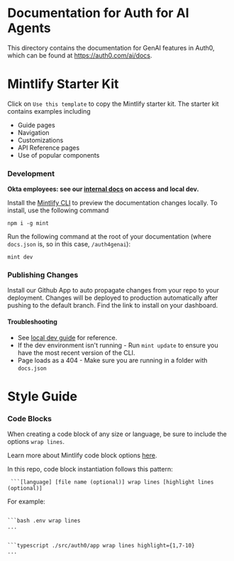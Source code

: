 # Documentation for Auth for AI Agents

This directory contains the documentation for GenAI features in Auth0, which can be found at https://auth0.com/ai/docs.

# Mintlify Starter Kit

Click on `Use this template` to copy the Mintlify starter kit. The starter kit contains examples including

- Guide pages
- Navigation
- Customizations
- API Reference pages
- Use of popular components

### Development

**Okta employees: see our [internal docs](https://oktawiki.atlassian.net/wiki/spaces/DAFS/pages/3622310144/Auth4GenAI+docs+Mintlify+access+and+local+dev) on access and local dev.**

Install the [Mintlify CLI](https://www.npmjs.com/package/mint) to preview the documentation changes locally. To install, use the following command

```
npm i -g mint
```

Run the following command at the root of your documentation (where `docs.json` is, so in this case, `/auth4genai`):

```
mint dev
```

### Publishing Changes

Install our Github App to auto propagate changes from your repo to your deployment. Changes will be deployed to production automatically after pushing to the default branch. Find the link to install on your dashboard. 

#### Troubleshooting

- See [local dev guide](https://oktawiki.atlassian.net/wiki/spaces/DAFS/pages/3622310144/Auth4GenAI+docs+Mintlify+access+and+local+dev) for reference.
- If the dev environment isn't running - Run `mint update` to ensure you have the most recent version of the CLI.
- Page loads as a 404 - Make sure you are running in a folder with `docs.json`

# Style Guide

### Code Blocks

When creating a code block of any size or language, be sure to include the options `wrap lines`.

Learn more about Mintlify code block options [here](https://mintlify.com/docs/code#code-block-options).

In this repo, code block instantiation follows this pattern:

` ```[language] [file name (optional)] wrap lines [highlight lines (optional)]`

For example:

```

```bash .env wrap lines
...

```

```

```typescript ./src/auth0/app wrap lines highlight={1,7-10}
...

```
